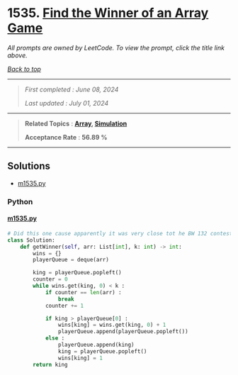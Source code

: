 # 1535. [Find the Winner of an Array Game](<https://leetcode.com/problems/find-the-winner-of-an-array-game>)

*All prompts are owned by LeetCode. To view the prompt, click the title link above.*

*[Back to top](<../README.md>)*

------

> *First completed : June 08, 2024*
>
> *Last updated : July 01, 2024*

------

> **Related Topics** : **[Array](<by_topic/Array.md>), [Simulation](<by_topic/Simulation.md>)**
>
> **Acceptance Rate** : **56.89 %**

------

## Solutions

- [m1535.py](<../my-submissions/m1535.py>)
### Python
#### [m1535.py](<../my-submissions/m1535.py>)
```Python
# Did this one cause apparently it was very close tot he BW 132 contest q2 and it was lol
class Solution:
    def getWinner(self, arr: List[int], k: int) -> int:
        wins = {}
        playerQueue = deque(arr)

        king = playerQueue.popleft()
        counter = 0
        while wins.get(king, 0) < k :
            if counter == len(arr) :
                break
            counter += 1

            if king > playerQueue[0] :
                wins[king] = wins.get(king, 0) + 1
                playerQueue.append(playerQueue.popleft())
            else :
                playerQueue.append(king)
                king = playerQueue.popleft()
                wins[king] = 1
        return king
```

